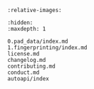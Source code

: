 ```{include} ../README.md
:relative-images:
```

```{toctree}
:hidden:
:maxdepth: 1

0.pad_data/index.md
1.fingerprinting/index.md
license.md
changelog.md
contributing.md
conduct.md
autoapi/index
```
